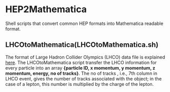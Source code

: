 # HEP2Mathematica
Shell scripts that convert common HEP formats into Mathematica readable format.

## LHCOtoMathematica(LHCOtoMathematica.sh)
The format of Large Hadron Collider Olympics (LHCO) data file is explained [here](http://madgraph.phys.ucl.ac.be/Manual/lhco.html). The LHCOtoMathematica script transfer the LHCO information for every particle into an array **{particle ID, x momentum, y momentum, z momentum, energy, no of tracks}**. The no of tracks , i.e., 7th column in LHCO event, gives the number of tracks associated with the object; in the case of a lepton, this number is multiplied by the charge of the lepton.  
